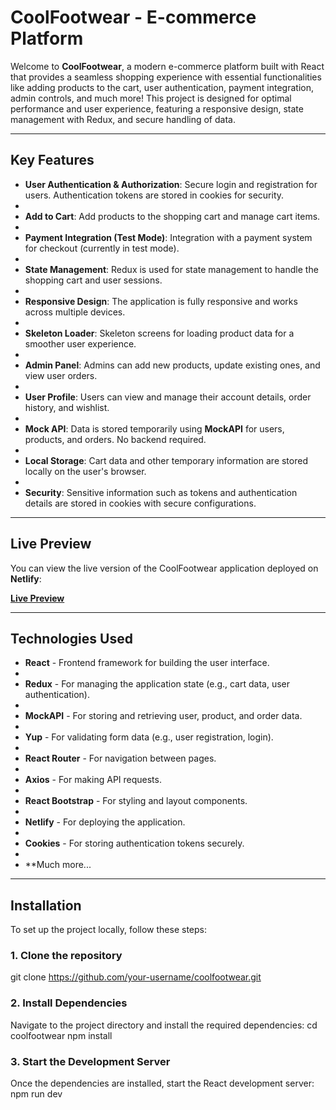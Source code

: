 # CoolFootwear - E-commerce Platform

Welcome to **CoolFootwear**, a modern e-commerce platform built with React that provides a seamless shopping experience with essential functionalities like adding products to the cart, user authentication, payment integration, admin controls, and much more! This project is designed for optimal performance and user experience, featuring a responsive design, state management with Redux, and secure handling of data.

---

## Key Features

- **User Authentication & Authorization**: Secure login and registration for users. Authentication tokens are stored in cookies for security.
- 
- **Add to Cart**: Add products to the shopping cart and manage cart items.
- 
- **Payment Integration (Test Mode)**: Integration with a payment system for checkout (currently in test mode).
- 
- **State Management**: Redux is used for state management to handle the shopping cart and user sessions.
- 
- **Responsive Design**: The application is fully responsive and works across multiple devices.
- 
- **Skeleton Loader**: Skeleton screens for loading product data for a smoother user experience.
- 
- **Admin Panel**: Admins can add new products, update existing ones, and view user orders.
- 
- **User Profile**: Users can view and manage their account details, order history, and wishlist.
- 
- **Mock API**: Data is stored temporarily using **MockAPI** for users, products, and orders. No backend required.
- 
- **Local Storage**: Cart data and other temporary information are stored locally on the user's browser.
- 
- **Security**: Sensitive information such as tokens and authentication details are stored in cookies with secure configurations.

---

## Live Preview

You can view the live version of the CoolFootwear application deployed on **Netlify**:

[**Live Preview**]([https://coolfootwear.netlify.app](https://coolfootwearproject.netlify.app/))

---

## Technologies Used

- **React** - Frontend framework for building the user interface.
- 
- **Redux** - For managing the application state (e.g., cart data, user authentication).
- 
- **MockAPI** - For storing and retrieving user, product, and order data.
- 
- **Yup** - For validating form data (e.g., user registration, login).
- 
- **React Router** - For navigation between pages.
- 
- **Axios** - For making API requests.
- 
- **React Bootstrap** - For styling and layout components.
- 
- **Netlify** - For deploying the application.
- 
- **Cookies** - For storing authentication tokens securely.
- 
- **Much more...

---

## Installation

To set up the project locally, follow these steps:

### 1. Clone the repository

git clone https://github.com/your-username/coolfootwear.git

### 2. Install Dependencies

Navigate to the project directory and install the required dependencies:
cd coolfootwear
npm install


### 3. Start the Development Server

Once the dependencies are installed, start the React development server:
npm run dev

